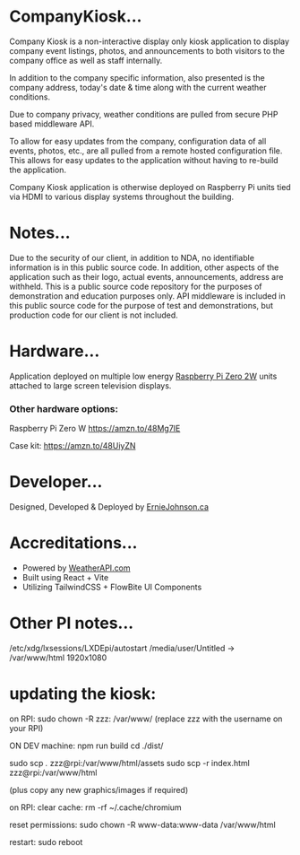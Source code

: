 
# CompanyKiosk...
Company Kiosk is a non-interactive display only kiosk application to display company event listings, photos, and announcements to both visitors to the company office as well as staff internally.

In addition to the company specific information, also presented is the company address, today's date & time along with the current weather conditions.

Due to company privacy, weather conditions are pulled from secure PHP based middleware API.

To allow for easy updates from the company, configuration data of all events, photos, etc., are all pulled from a remote hosted configuration file. This allows for easy updates to the application without having to re-build the application.

Company Kiosk application is otherwise deployed on Raspberry Pi units tied via HDMI to various display systems throughout the building.

# Notes...
Due to the security of our client, in addition to NDA, no identifiable information is in this public source code.  In addition, other aspects of the application such as their logo, actual events, announcements, address are withheld. This is a public source code repository for the purposes of demonstration and education purposes only. API middleware is included in this public source code for the purpose of test and demonstrations, but production code for our client is not included.

# Hardware...
Application deployed on multiple low energy <a href="https://amzn.to/42h0TsP">Raspberry Pi Zero 2W</a> units attached to large screen television displays.

### Other hardware options:
Raspberry Pi Zero W
https://amzn.to/48Mg7IE

Case kit:
https://amzn.to/48UiyZN 

# Developer...
Designed, Developed & Deployed by <a href="https://www.erniejohnson.ca/" title="ErnieJohnson.ca">ErnieJohnson.ca</a>

# Accreditations...
- Powered by <a href="https://www.weatherapi.com/" title="Free Weather API">WeatherAPI.com</a>
- Built using React + Vite 
- Utilizing TailwindCSS + FlowBite UI Components


# Other PI notes...
/etc/xdg/lxsessions/LXDEpi/autostart
/media/user/Untitled -> /var/www/html
1920x1080



# updating the kiosk:

on RPI:
sudo chown -R zzz: /var/www/  (replace zzz with the username on your RPI)


ON DEV machine:
npm run build
cd ./dist/

sudo scp *.* zzz@rpi:/var/www/html/assets
sudo scp -r index.html zzz@rpi:/var/www/html

(plus copy any new graphics/images if required)

on RPI:
clear cache:
rm -rf ~/.cache/chromium

reset permissions:
sudo chown -R www-data:www-data /var/www/html

restart:
sudo reboot